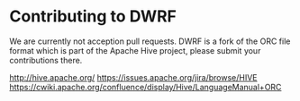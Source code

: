 # Contributing to DWRF

We are currently not acception pull requests.  DWRF is a fork of the ORC file format which is part of the Apache Hive project, please submit your contributions there.

http://hive.apache.org/
https://issues.apache.org/jira/browse/HIVE
https://cwiki.apache.org/confluence/display/Hive/LanguageManual+ORC

